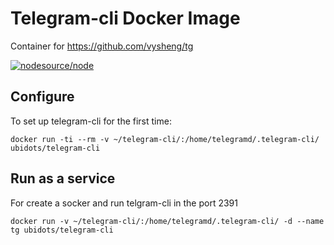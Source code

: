 
# Telegram-cli Docker Image

Container for https://github.com/vysheng/tg


[![nodesource/node](http://dockeri.co/image/ubidots/telegram-cli)](https://hub.docker.com/r/ubidots/telegram-cli/)


## Configure

To set up telegram-cli for the first time:

```
docker run -ti --rm -v ~/telegram-cli/:/home/telegramd/.telegram-cli/ ubidots/telegram-cli 
```

## Run as a service

For create a socker and run telgram-cli in the port 2391

```
docker run -v ~/telegram-cli/:/home/telegramd/.telegram-cli/ -d --name tg ubidots/telegram-cli 
```

